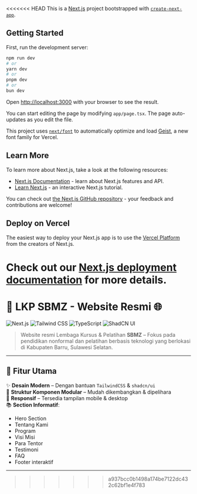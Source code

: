 <<<<<<< HEAD
This is a [Next.js](https://nextjs.org) project bootstrapped with [`create-next-app`](https://nextjs.org/docs/app/api-reference/cli/create-next-app).

## Getting Started

First, run the development server:

```bash
npm run dev
# or
yarn dev
# or
pnpm dev
# or
bun dev
```

Open [http://localhost:3000](http://localhost:3000) with your browser to see the result.

You can start editing the page by modifying `app/page.tsx`. The page auto-updates as you edit the file.

This project uses [`next/font`](https://nextjs.org/docs/app/building-your-application/optimizing/fonts) to automatically optimize and load [Geist](https://vercel.com/font), a new font family for Vercel.

## Learn More

To learn more about Next.js, take a look at the following resources:

- [Next.js Documentation](https://nextjs.org/docs) - learn about Next.js features and API.
- [Learn Next.js](https://nextjs.org/learn) - an interactive Next.js tutorial.

You can check out [the Next.js GitHub repository](https://github.com/vercel/next.js) - your feedback and contributions are welcome!

## Deploy on Vercel

The easiest way to deploy your Next.js app is to use the [Vercel Platform](https://vercel.com/new?utm_medium=default-template&filter=next.js&utm_source=create-next-app&utm_campaign=create-next-app-readme) from the creators of Next.js.

Check out our [Next.js deployment documentation](https://nextjs.org/docs/app/building-your-application/deploying) for more details.
=======
# 🌟 LKP SBMZ - Website Resmi 🌐

![Next.js](https://img.shields.io/badge/Next.js-13+-000?style=for-the-badge&logo=next.js&logoColor=white)
![Tailwind CSS](https://img.shields.io/badge/TailwindCSS-^3.0-38B2AC?style=for-the-badge&logo=tailwind-css&logoColor=white)
![TypeScript](https://img.shields.io/badge/TypeScript-blue?style=for-the-badge&logo=typescript&logoColor=white)
![ShadCN UI](https://img.shields.io/badge/shadcn/ui-%23FFDD57?style=for-the-badge&logo=react&logoColor=black)

> Website resmi Lembaga Kursus & Pelatihan **SBMZ** – Fokus pada pendidikan nonformal dan pelatihan berbasis teknologi yang berlokasi di Kabupaten Barru, Sulawesi Selatan.

---

## 🚀 Fitur Utama

✨ **Desain Modern** – Dengan bantuan `TailwindCSS` & `shadcn/ui`  
🧠 **Struktur Komponen Modular** – Mudah dikembangkan & dipelihara  
📱 **Responsif** – Tersedia tampilan mobile & desktop  
📚 **Section Informatif**:
- Hero Section
- Tentang Kami
- Program
- Visi Misi
- Para Tentor
- Testimoni
- FAQ
- Footer interaktif

---
>>>>>>> a937bcc0b1498a174be7122dc432c62bf1e4f783
